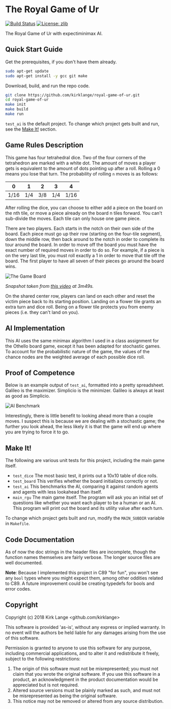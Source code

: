 # The Royal Game of Ur

[![Build Status](https://travis-ci.org/ezaf/ezmake.svg?branch=master)](https://travis-ci.org/ezaf/ezmake)
[![License: zlib](https://img.shields.io/badge/license-zlib-blue.svg)](https://zlib.net/zlib_license.html)

The Royal Game of Ur with expectiminimax AI.



## Quick Start Guide

Get the prerequisites, if you don't have them already.

```bash
sudo apt-get update
sudo apt-get install -y gcc git make
```

Download, build, and run the repo code.

```bash
git clone https://github.com/kirklange/royal-game-of-ur.git
cd royal-game-of-ur
make init
make build
make run
```

`test_ai` is the default project. To change which project gets built and run,
see the [Make It!](#make-it) section.



## Game Rules Description

This game has four tetrahedral dice. Two of the four corners of the tetrahedron
are marked with a white dot. The amount of moves a player gets is equivalent to
the amount of dots pointing up after a roll. Rolling a 0 means you lose that
turn. The probability of rolling `n` moves is as follows:

0 | 1 | 2 | 3 | 4
--- | --- | --- | --- | ---
1/16 | 1/4 | 3/8 | 1/4 | 1/16

After rolling the dice, you can choose to either add a piece on the board on
the nth tile, or move a piece already on the board n tiles forward. You can't
sub-divide the moves. Each tile can only house one game piece.

There are two players. Each starts in the notch on their own side of the
board. Each piece must go up their row (starting on the four-tile segment),
down the middle row, then back around to the notch in order to complete its
tour around the board. In order to move off the board you must have the exact
number of required moves in order to do so. For example, if a piece is on the
very last tile, you must roll exactly a 1 in order to move that tile off the
board. The first player to have all seven of their pieces go around the board
wins.

![The Game Board](https://raw.githubusercontent.com/kirklange/royal-game-of-ur/master/src/docs/rgu_video_snapshot.png)

*Snapshot taken from [this video](https://youtu.be/WZskjLq040I) at 3m49s.*

On the shared center row, players can land on each other and reset the victim
piece back to its starting position. Landing on a flower tile grants an extra
turn and dice roll. Being on a flower tile protects you from enemy pieces (i.e.
they can't land on you).



## AI Implementation

This AI uses the same minimax algorithm I used in a class assignment for the
Othello board game, except it has been adapted for stochastic games. To
account for the probabilistic nature of the game, the values of the chance
nodes are the weighted average of each possible dice roll.



## Proof of Competence

Below is an example output of `test_ai`, formatted into a pretty spreadsheet.
Galileo is the maximizer. Simplicio is the minimizer. Galileo is always at
least as good as Simplicio.

![AI Benchmark](https://raw.githubusercontent.com/kirklange/royal-game-of-ur/master/src/docs/test_ai_spreadsheet.png)

Interestingly, there is little benefit to looking ahead more than a couple
moves. I suspect this is because we are dealing with a stochastic game; the
further you look ahead, the less likely it is that the game will end up where
you are trying to force it to go.



## Make It!

The following are various unit tests for this project, including the main 
game itself.

* `test_dice` The most basic test, it prints out a 10x10 table of dice rolls.
* `test_board` This verifies whether the board initializes correctly or not.
* `test_ai` This benchmarks the AI, comparing it against random agents and 
agents with less lookahead than itself.
* `main_rgu` The main game itself. The program will ask you an initial set of 
questions like whether you want each player to be a human or an AI. This 
program will print out the board and its utility value after each turn.

To change which project gets built and run, modify the `MAIN_SUBDIR` variable 
in `Makefile`.



## Code Documentation

As of now the doc strings in the header files are incomplete, though the
function names themselves are fairly verbose. The longer source files are well
documented.

**Note**: Because I implemented this project in C89 "for fun", you won't see
any `bool` types where you might expect them, among other oddities related to
C89. A future improvement could be creating typedefs for bools and error codes.



## Copyright

Copyright (c) 2018 Kirk Lange <github.com/kirklange>

This software is provided 'as-is', without any express or implied
warranty. In no event will the authors be held liable for any damages
arising from the use of this software.

Permission is granted to anyone to use this software for any purpose,
including commercial applications, and to alter it and redistribute it
freely, subject to the following restrictions:

1. The origin of this software must not be misrepresented; you must not
   claim that you wrote the original software. If you use this software
   in a product, an acknowledgment in the product documentation would be
   appreciated but is not required.
2. Altered source versions must be plainly marked as such, and must not be
   misrepresented as being the original software.
3. This notice may not be removed or altered from any source distribution.


